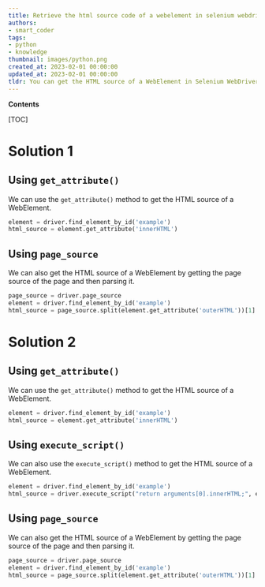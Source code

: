 ```yaml
---
title: Retrieve the html source code of a webelement in selenium webdriver using python
authors:
- smart_coder
tags:
- python
- knowledge
thumbnail: images/python.png
created_at: 2023-02-01 00:00:00
updated_at: 2023-02-01 00:00:00
tldr: You can get the HTML source of a WebElement in Selenium WebDriver using Python by using the `get\_attribute()` method.
---
```


**Contents**

[TOC]

# Solution 1

## Using `get_attribute()`

We can use the `get_attribute()` method to get the HTML source of a WebElement.

```python
element = driver.find_element_by_id('example')
html_source = element.get_attribute('innerHTML')
```

## Using `page_source`

We can also get the HTML source of a WebElement by getting the page source of the page and then parsing it.

```python
page_source = driver.page_source
element = driver.find_element_by_id('example')
html_source = page_source.split(element.get_attribute('outerHTML'))[1]
```

# Solution 2

## Using `get_attribute()`

We can use the `get_attribute()` method to get the HTML source of a WebElement.

```python
element = driver.find_element_by_id('example')
html_source = element.get_attribute('innerHTML')
```

## Using `execute_script()`

We can also use the `execute_script()` method to get the HTML source of a WebElement.

```python
element = driver.find_element_by_id('example')
html_source = driver.execute_script("return arguments[0].innerHTML;", element)
```

## Using `page_source`

We can also get the HTML source of a WebElement by getting the page source of the page and then parsing it.

```python
page_source = driver.page_source
element = driver.find_element_by_id('example')
html_source = page_source.split(element.get_attribute('outerHTML'))[1]
```
